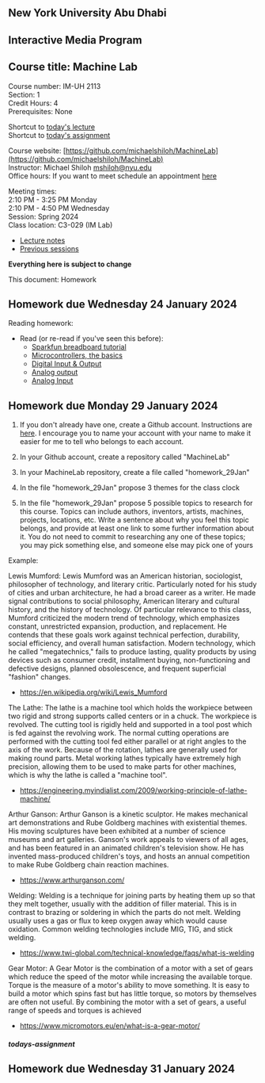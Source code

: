 ## New York University Abu Dhabi    
## Interactive Media Program    
## Course title: Machine Lab  
Course number: IM-UH 2113  
Section: 1    
Credit Hours: 4         
Prerequisites: None       

Shortcut to [today's lecture](lectureNotes.md/#todays-lecture)  
Shortcut to [today's assignment](homework.md#todays-assignment)  

Course website: [https://github.com/michaelshiloh/MachineLab](https://github.com/michaelshiloh/MachineLab)      
Instructor: Michael Shiloh mshiloh@nyu.edu    
Office hours: If you want to meet schedule an appointment [here](https://calendly.com/michaelshiloh/office_hours)

Meeting times:    
	2:10 PM - 3:25 PM Monday  
	2:10 PM - 4:50 PM Wednesday  
Session: Spring 2024  
Class location: C3-029 (IM Lab)  
- [Lecture notes](lectureNotes.md)
- [Previous sessions](previousSessions/previousSessions.md)

**Everything here is subject to change**


This document: Homework

## Homework due Wednesday 24 January 2024

Reading homework:
- Read (or re-read if you've seen this before):
    - [Sparkfun breadboard tutorial](https://learn.sparkfun.com/tutorials/how-to-use-a-breadboard/all)
    - [Microcontrollers, the basics](https://itp.nyu.edu/physcomp/lessons/microcontrollers-the-basics/)
    - [Digital Input &
      Output](https://itp.nyu.edu/physcomp/lessons/digital-input-output/)
    - [Analog output](https://itp.nyu.edu/physcomp/lessons/analog-output/)
    - [Analog Input](https://itp.nyu.edu/physcomp/lessons/analog-input/)

## Homework due Monday 29 January 2024

1. If you don't already have one, create a Github account. Instructions are 
[here](https://github.com/michaelshiloh/resourcesForClasses?tab=readme-ov-file#github-resources). 
I encourage you to name your account with your name to make it easier for me to 
tell who belongs to each account. 

1. In your Github account, create a repository called "MachineLab"

1. In your MachineLab repository, create a file called "homework_29Jan"

1. In the file "homework_29Jan" propose 3 themes for the class clock

1. In the file "homework_29Jan" propose 5 possible topics to research for this
   course. Topics can include authors, inventors, artists, machines, projects,
   locations, etc. Write a sentence about why you feel this topic belongs, and
   provide at least one link to some further information about it. You do not
   need to commit to researching any one of these topics; you may pick
   something else, and someone else may pick one of yours

Example:

Lewis Mumford: Lewis Mumford was an American historian, sociologist,
philosopher of technology, and literary critic. Particularly noted for his
study of cities and urban architecture, he had a broad career as a writer.  He
made signal contributions to social philosophy, American literary and cultural
history, and the history of technology. Of particular relevance to this class,
Mumford criticized the modern trend of technology, which emphasizes constant,
unrestricted expansion, production, and replacement. He contends that these
goals work against technical perfection, durability, social efficiency, and
overall human satisfaction. Modern technology, which he called "megatechnics,"
fails to produce lasting, quality products by using devices such as consumer
credit, installment buying, non-functioning and defective designs, planned
obsolescence, and frequent superficial "fashion" changes.
- https://en.wikipedia.org/wiki/Lewis_Mumford

The Lathe: The lathe is a machine tool which holds the workpiece between two
rigid and strong supports called centers or in a chuck. The workpiece is
revolved.  The cutting tool is rigidly held and supported in a tool post which
is fed against the revolving work. The normal cutting operations are performed
with the cutting tool fed either parallel or at right angles to the axis of
the work. Because of the rotation, lathes are generally used for making round
parts. Metal working lathes typically have extremely high precision, allowing
them to be used to make parts for other machines, which is why the lathe is
called a "machine tool".
- https://engineering.myindialist.com/2009/working-principle-of-lathe-machine/

Arthur Ganson: Arthur Ganson is a kinetic sculptor. He makes mechanical art
demonstrations and Rube Goldberg machines with existential themes. His moving
sculptures have been exhibited at a number of science museums and art
galleries. Ganson's work appeals to viewers of all ages, and has been featured
in an animated children's television show. He has invented mass-produced
children's toys, and hosts an annual competition to make Rube Goldberg chain
reaction machines.
- https://www.arthurganson.com/

Welding: Welding is a technique for joining parts by heating them up so
that they melt together, usually with the addition of filler material. This is
in contrast to brazing or soldering in which the parts do not melt. Welding
usually uses a gas or flux to keep oxygen away which would cause oxidation.
Common welding technologies include MIG, TIG, and stick welding.
- https://www.twi-global.com/technical-knowledge/faqs/what-is-welding

Gear Motor: A Gear Motor is the combination of a motor with a set of gears
which reduce the speed of the motor while increasing the available torque.
Torque is the measure of a motor's ability to move something. It is easy to
build a motor which spins fast but has little torque, so motors by themselves
are often not useful. By combining the motor with a set of gears, a useful
range of speeds and torques is achieved
- https://www.micromotors.eu/en/what-is-a-gear-motor/


##### todays-assignment
## Homework due Wednesday 31 January 2024
